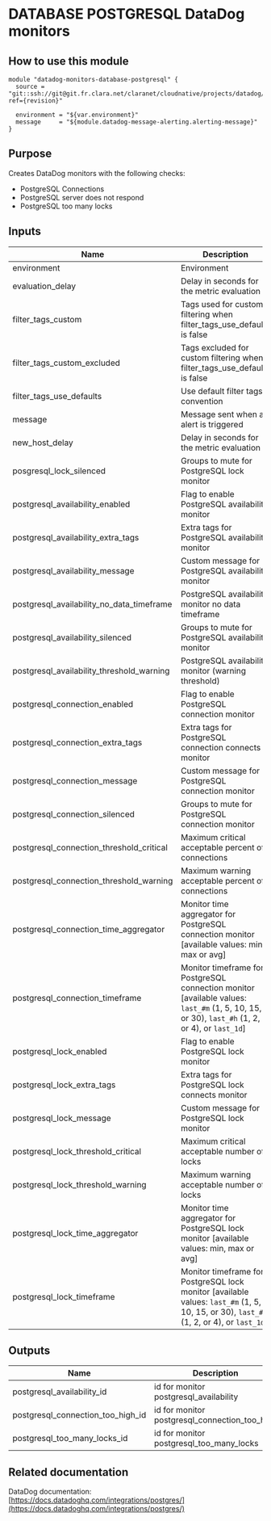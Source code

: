 # DATABASE POSTGRESQL DataDog monitors

## How to use this module

```
module "datadog-monitors-database-postgresql" {
  source = "git::ssh://git@git.fr.clara.net/claranet/cloudnative/projects/datadog/terraform/monitors.git//database/postgresql?ref={revision}"

  environment = "${var.environment}"
  message     = "${module.datadog-message-alerting.alerting-message}"
}

```

## Purpose

Creates DataDog monitors with the following checks:

- PostgreSQL Connections
- PostgreSQL server does not respond
- PostgreSQL too many locks

## Inputs

| Name | Description | Type | Default | Required |
|------|-------------|:----:|:-----:|:-----:|
| environment | Environment | string | - | yes |
| evaluation_delay | Delay in seconds for the metric evaluation | string | `15` | no |
| filter_tags_custom | Tags used for custom filtering when filter_tags_use_defaults is false | string | `*` | no |
| filter_tags_custom_excluded | Tags excluded for custom filtering when filter_tags_use_defaults is false | string | `` | no |
| filter_tags_use_defaults | Use default filter tags convention | string | `true` | no |
| message | Message sent when an alert is triggered | string | - | yes |
| new_host_delay | Delay in seconds for the metric evaluation | string | `300` | no |
| posgresql_lock_silenced | Groups to mute for PostgreSQL lock monitor | map | `{}` | no |
| postgresql_availability_enabled | Flag to enable PostgreSQL availability monitor | string | `true` | no |
| postgresql_availability_extra_tags | Extra tags for PostgreSQL availability monitor | list | `[]` | no |
| postgresql_availability_message | Custom message for PostgreSQL availability monitor | string | `` | no |
| postgresql_availability_no_data_timeframe | PostgreSQL availability monitor no data timeframe | string | `10` | no |
| postgresql_availability_silenced | Groups to mute for PostgreSQL availability monitor | map | `{}` | no |
| postgresql_availability_threshold_warning | PostgreSQL availability monitor (warning threshold) | string | `3` | no |
| postgresql_connection_enabled | Flag to enable PostgreSQL connection monitor | string | `true` | no |
| postgresql_connection_extra_tags | Extra tags for PostgreSQL connection connects monitor | list | `[]` | no |
| postgresql_connection_message | Custom message for PostgreSQL connection monitor | string | `` | no |
| postgresql_connection_silenced | Groups to mute for PostgreSQL connection monitor | map | `{}` | no |
| postgresql_connection_threshold_critical | Maximum critical acceptable percent of connections | string | `80` | no |
| postgresql_connection_threshold_warning | Maximum warning acceptable percent of connections | string | `70` | no |
| postgresql_connection_time_aggregator | Monitor time aggregator for PostgreSQL connection monitor [available values: min, max or avg] | string | `avg` | no |
| postgresql_connection_timeframe | Monitor timeframe for PostgreSQL connection monitor [available values: `last_#m` (1, 5, 10, 15, or 30), `last_#h` (1, 2, or 4), or `last_1d`] | string | `last_15m` | no |
| postgresql_lock_enabled | Flag to enable PostgreSQL lock monitor | string | `true` | no |
| postgresql_lock_extra_tags | Extra tags for PostgreSQL lock connects monitor | list | `[]` | no |
| postgresql_lock_message | Custom message for PostgreSQL lock monitor | string | `` | no |
| postgresql_lock_threshold_critical | Maximum critical acceptable number of locks | string | `99` | no |
| postgresql_lock_threshold_warning | Maximum warning acceptable number of locks | string | `70` | no |
| postgresql_lock_time_aggregator | Monitor time aggregator for PostgreSQL lock monitor [available values: min, max or avg] | string | `min` | no |
| postgresql_lock_timeframe | Monitor timeframe for PostgreSQL lock monitor [available values: `last_#m` (1, 5, 10, 15, or 30), `last_#h` (1, 2, or 4), or `last_1d`] | string | `last_5m` | no |

## Outputs

| Name | Description |
|------|-------------|
| postgresql_availability_id | id for monitor postgresql_availability |
| postgresql_connection_too_high_id | id for monitor postgresql_connection_too_high |
| postgresql_too_many_locks_id | id for monitor postgresql_too_many_locks |

Related documentation
---------------------

DataDog documentation: [https://docs.datadoghq.com/integrations/postgres/](https://docs.datadoghq.com/integrations/postgres/)
